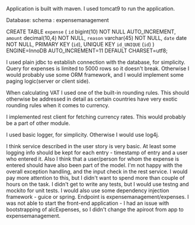 Application is built with maven.
I used tomcat9 to run the application. 

Database:
schema : expensemanagement

CREATE TABLE `expense` (
  `id` bigint(10) NOT NULL AUTO_INCREMENT,
  `amount` decimal(10,4) NOT NULL,
  `reason` varchar(45) NOT NULL,
  `date` date NOT NULL,
  PRIMARY KEY (`id`),
  UNIQUE KEY `id_UNIQUE` (`id`)
) ENGINE=InnoDB AUTO_INCREMENT=11 DEFAULT CHARSET=utf8;

I used plain jdbc to establish connection with the database, for simplicity. 
Query for expenses is limited to 5000 rows so it doesn't break. Otherwise I would probably use some ORM framework, and I would implement some paging logic(server or client side).

When calculating VAT I used one of the built-in rounding rules. This should otherwise be addressed in detail as certain countries have very exotic rounding rules when it comes to currency.

I implemented rest client for fetching currency rates. This would probably be a part of other module.

I used basic logger, for simplicity. Otherwise I would use log4j.

I think service described in the user story is very basic. At least some logging info should be kept for each entry - timestamp of entry and a user who entered it. Also I think that a user/person for whom the expense is entered should have also been part of the model.
I'm not happy with the overall exception handling, and the input check in the rest service. I would pay more attention to this, but I didn't want to spend more than couple of hours on the task.
I didn't get to write any tests, but I would use testng and mockito for unit tests.
I would also use some dependency injection framework - guice or spring.
Endpoint is expensemanagement/expenses. I was not able to start the front-end application - I had an issue with bootstrapping of alcExpenses, so I didn't change the apiroot from app to expensemanagement.

